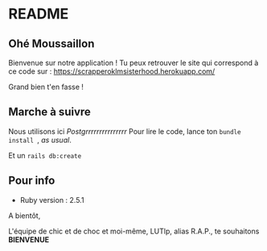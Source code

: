 # README

## Ohé Moussaillon
Bienvenue sur notre application  !
Tu peux retrouver le site qui correspond à ce code sur :
https://scrapperoklmsisterhood.herokuapp.com/

 Grand bien t'en fasse !

## Marche à suivre

Nous utilisons ici *Postgrrrrrrrrrrrrrrr*
Pour lire le code, lance ton ```bundle install ```, *as usual*.

Et un ```rails db:create```

## Pour info

* Ruby version : 2.5.1

A bientôt,

L'équipe de chic et de choc et moi-même, LUTlp, alias R.A.P., te souhaitons **BIENVENUE**
